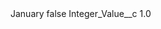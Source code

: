 <?xml version="1.0" encoding="UTF-8"?>
<CustomMetadata xmlns="http://soap.sforce.com/2006/04/metadata" xmlns:xsi="http://www.w3.org/2001/XMLSchema-instance" xmlns:xsd="http://www.w3.org/2001/XMLSchema">
    <label>January</label>
    <protected>false</protected>
    <values>
        <field>Integer_Value__c</field>
        <value xsi:type="xsd:double">1.0</value>
    </values>
</CustomMetadata>
